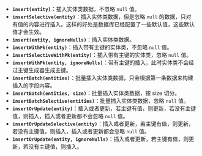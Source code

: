 - **`insert(entity)`**：插入实体类数据，不忽略 `null` 值。
- **`insertSelective(entity)`**：插入实体类数据，但是忽略 `null` 的数据，只对有值的内容进行插入。这样的好处是数据库已经配置了一些默认值，这些默认值才会生效。
- **`insert(entity, ignoreNulls)`**：插入实体类数据。
- **`insertWithPk(entity)`**：插入带有主键的实体类，不忽略 `null` 值。
- **`insertSelectiveWithPk(entity)`**：插入带有主键的实体类，忽略 `null` 值。
- **`insertWithPk(entity, ignoreNulls)`**：带有主键的插入，此时实体类不会经过主键生成器生成主键。
- **`insertBatch(entities)`**：批量插入实体类数据，只会根据第一条数据来构建插入的字段内容。
- **`insertBatch(entities, size)`**：批量插入实体类数据，按 size 切分。
- **`insertBatchSelective(entities)`**：批量插入实体类数据，忽略 `null` 值。
- **`insertOrUpdate(entity)`**：插入或者更新，若主键有值，则更新，若没有主键值，则插入，插入或者更新都不会忽略 `null` 值。
- **`insertOrUpdateSelective(entity)`**：插入或者更新，若主键有值，则更新，若没有主键值，则插入，插入或者更新都会忽略 `null`
  值。
- **`insertOrUpdate(entity, ignoreNulls)`**：插入或者更新，若主键有值，则更新，若没有主键值，则插入。

